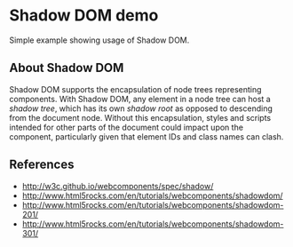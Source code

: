 # Shadow DOM demo

Simple example showing usage of Shadow DOM.

## About Shadow DOM

Shadow DOM supports the encapsulation of node trees representing components.
With Shadow DOM, any element in a node tree can host a *shadow tree*, which
has its own *shadow root* as opposed to descending from the document node.
Without this encapsulation, styles and scripts intended for other parts of
the document could impact upon the component, particularly given that element
IDs and class names can clash.

## References

* <http://w3c.github.io/webcomponents/spec/shadow/>
* <http://www.html5rocks.com/en/tutorials/webcomponents/shadowdom/>
* <http://www.html5rocks.com/en/tutorials/webcomponents/shadowdom-201/>
* <http://www.html5rocks.com/en/tutorials/webcomponents/shadowdom-301/>

